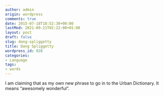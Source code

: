 ```yaml
---
author: admin
origin: wordpress
comments: true
date: 2015-07-18T18:52:30+00:00
lastMod: 2021-09-21T02:22:00+01:00
layout: post
draft: false
slug: dang-spliggetty
title: Dang Spliggetty
wordpress_id: 928
categories:
- Language
tags:
- words
---
```


I am claiming that as my own new phrase to go in to the Urban Dictionary.  It means “awesomely wonderful”.
